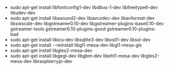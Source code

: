 + sudo apt-get install libfontconfig1-dev libdbus-1-dev libfreetype6-dev libudev-dev
+ sudo apt-get install libasound2-dev libavcodec-dev libavformat-dev libswscale-dev libgstreamer0.10-dev libgstreamer-plugins-base0.10-dev gstreamer-tools gstreamer0.10-plugins-good gstreamer0.10-plugins-bad
+ sudo apt-get install libicu-dev libsqlite3-dev libxslt1-dev libssl-dev
+ sudo apt-get install --reinstall libgl1-mesa-dev libgl1-mesa-glx
+ sudo apt-get install libgles2-mesa-dev
+ sudo apt-get install libgegl-dev libgbm-dev libehl1-mesa-dev libgles2-mesa-dev libraspberrypi-dev
